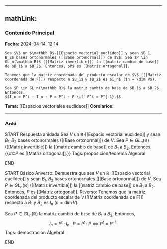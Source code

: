 
---
mathLink:
---
### Contenido Principal

**Fecha:** 2024-04-14, 12:14

```ad-proposition
Sea $V$ un $\mathbb R$-[[Espacio vectorial euclídeo]] y sean $B_1, B_2$ bases ortonormales ([[Base ortonormal]]) de $V$. Sea $P \in GL_n(\mathbb R)$ ([[Matriz invertible]]) la [[matriz cambio de base]] de $B_1$ a $B_2$. Entonces, $P$ es [[Matriz ortogonal]].
```


```ad-proof
Tenemos que la matriz coordenada del producto escalar de $V$ ([[Matriz coordenada de F]]) respecto a $B_1$ y $B_2$ es $I_n$ ($n = \dim V$).

Sea $P \in GL_n(\mathbb R)$ la matriz cambio de base de $B_1$ a $B_2$. Entonces,
$$I_n = P^t · I_n · P = P^t · P \iff P^t = P^{-1}.$$
```

**Tema:** [[Espacios vectoriales euclídeos]]
**Corolarios:**

---
### Anki

START
Respuesta anidada
Sea $V$ un $\mathbb R$-[[Espacio vectorial euclídeo]] y sean $B_1, B_2$ bases ortonormales ([[Base ortonormal]]) de $V$. Sea $P \in GL_n(\mathbb R)$ ([[Matriz invertible]]) la [[matriz cambio de base]] de $B_1$ a $B_2$. Entonces, {{c1::$P$ es [[Matriz ortogonal]].}}
Tags: proposición/teorema ÁlgebraI
<!--ID: 1714060761039-->
END

START
Básico
Anverso: Demuestra que sea $V$ un $\mathbb R$-[[Espacio vectorial euclídeo]] y sean $B_1, B_2$ bases ortonormales ([[Base ortonormal]]) de $V$. Sea $P \in GL_n(\mathbb R)$ ([[Matriz invertible]]) la [[matriz cambio de base]] de $B_1$ a $B_2$. Entonces, $P$ es [[Matriz ortogonal]].
Reverso: Tenemos que la matriz coordenada del producto escalar de $V$ ([[Matriz coordenada de F]]) respecto a $B_1$ y $B_2$ es $I_n$ ($n = \dim V$).

Sea $P \in GL_n(\mathbb R)$ la matriz cambio de base de $B_1$ a $B_2$. Entonces,
$$I_n = P^t · I_n · P = P^t · P \iff P^t = P^{-1}.$$
Tags: demostración ÁlgebraI
<!--ID: 1714060761064-->
END
